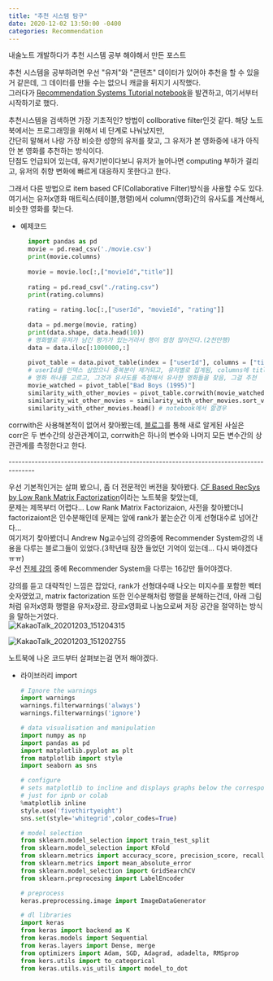 ```yaml
---
title: "추천 시스템 탐구"
date: 2020-12-02 13:50:00 -0400
categories: Recommendation
---
```

내술노트 개발하다가 추천 시스템 공부 해야해서 만든 포스트

추천 시스템을 공부하려면 우선 "유저"와 "콘텐츠" 데이터가 있어야 추천을 할 수 있을거 같은데, 그 데이터를 만들 수는 없으니 캐글을 뒤지기 시작했다.<br>
그러다가 <a href="https://www.kaggle.com/kanncaa1/recommendation-systems-tutorial">Recommendation Systems Tutorial notebook</a>을 발견하고, 여기서부터 시작하기로 했다.

추천시스템을 검색하면 가장 기초적인? 방법이 collborative filter인것 같다. 해당 노트북에서는 프로그래밍을 위해서 네 단계로 나눠났지만,<br>
간단히 말해서 나랑 가장 비슷한 성향의 유저를 찾고, 그 유저가 본 영화중에 내가 아직 안 본 영화를 추천하는 방식이다.<br>
단점도 언급되어 있는데, 유저기반이다보니 유저가 늘어나면 computing 부하가 걸리고, 유저의 취향 변화에 빠르게 대응하지 못한다고 한다.

그래서 다른 방법으로 item based CF(Collaborative Filter)방식을 사용할 수도 있다.<br>
여기서는 유저x영화 매트릭스(테이블,행렬)에서 column(영화)간의 유사도를 계산해서, 비슷한 영화를 찾는다. <br>

- 예제코드<br>
  ```python
    import pandas as pd
    movie = pd.read_csv('./movie.csv')
    print(movie.columns)
    
    movie = movie.loc[:,["movieId","title"]]
    
    rating = pd.read_csv("./rating.csv")
    print(rating.columns)
    
    rating = rating.loc[:,["userId", "movieId", "rating"]]
    
    data = pd.merge(movie, rating)
    print(data.shape, data.head(10))
    # 영화별로 유저가 남긴 평가가 있는거라서 행이 엄청 많아진다.(2천만행)
    data = data.iloc[:1000000,:]
    
    pivot_table = data.pivot_table(index = ["userId"], columns = ["title"], values="rating")
    # userId를 인덱스 삼았으니 중복분이 제거되고, 유저별로 집계됨, columns에 title을 넣어서 영화를 컬럼으로 만들고, value에 rating을 넣어서 위에서 원하던 유저x영화 매트릭스가 만들어짐
    # 영화 하나를 고르고, 그것과 유사도를 측정해서 유사한 영화들을 찾음, 그걸 추천
    movie_watched = pivot_table["Bad Boys (1995)"]
    similarity_with_other_movies = pivot_table.corrwith(movie_watched)
    similarity_wit_other_movies = similarity_with_other_movies.sort_valus(ascending=False)
    similarity_with_other_movies.head() # notebook에서 할경우
  ```
corrwith은 사용해본적이 없어서 찾아봤는데, <a href="https://rfriend.tistory.com/405">블로그</a>를 통해 새로 알게된 사실은 <br> corr은 두 변수간의 상관관계이고, corrwith은 하나의 변수와 나머지 모든 변수간의 상관관계를 측정한다고 한다.

--------------------------------------------------------------------------------------<br>

우선 기본적인거는 살펴 봤으니, 좀 더 전문적인 버전을 찾아봤다. <a href="https://www.kaggle.com/rajmehra03/cf-based-recsys-by-low-rank-matrix-factorization">CF Based RecSys by Low Rank Matrix Factorization</a>이라는 노트북을 찾았는데,<br> 
문제는 제목부터 어렵다... Low Rank Matrix Factorizaion, 사전을 찾아봤더니 factorizaiont은 인수분해인데 문제는 앞에 rank가 붙는순간 이게 선형대수로 넘어간다...<br>
여기저기 찾아봤더니 Andrew Ng교수님의 강의중에 Recommender System강의 내용을 다루는 블로그들이 있었다.(3학년때 잠깐 들었던 기억이 있는데... 다시 봐야겠다 ㅠㅠ)<br>
우선 <a href="https://www.youtube.com/playlist?list=PLLssT5z_DsK-h9vYZkQkYNWcItqhlRJLN">전체 강의</a> 중에 Recommender System을 다루는 16강만 들어야겠다.

강의를 듣고 대략적인 느낌은 잡았다, rank가 선형대수때 나오는 미지수를 포함한 벡터 숫자였었고, matrix factorization 또한 인수분해처럼 행렬을 분해하는건데, 아래 그림처럼 유저x영화 행렬을 유저x장르. 장르x영화로 나눔으로써 저장 공간을 절약하는 방식을 말하는거였다.<br>
![KakaoTalk_20201203_151204315](https://user-images.githubusercontent.com/38601861/101017770-e145e280-35ad-11eb-9cc3-58e531ff34d5.jpg)

![KakaoTalk_20201203_151202755](https://user-images.githubusercontent.com/38601861/101017808-ea36b400-35ad-11eb-8265-b830e4912984.jpg)


노트북에 나온 코드부터 살펴보는걸 먼저 해야겠다.
- 라이브러리 import
  ```python
  # Ignore the warnings
  import warnings
  warnings.filterwarnings('always')
  warnings.filterwarnings('ignore')
  
  # data visualisation and manipulation
  import numpy as np
  import pandas as pd
  import matplotlib.pyplot as plt
  from matplotlib import style
  import seaborn as sns
  
  # configure
  # sets matplotlib to incline and displays graphs below the corresponding cell.
  # just for ipnb or colab
  %matplotlib inline
  style.use('fivethirtyeight')
  sns.set(style='whitegrid',color_codes=True) 
  
  # model selection
  from sklearn.model_selection import train_test_split
  from sklearn.model_selection import KFold
  from sklearn.metrics import accuracy_score, precision_score, recall_score, confusion_matrix, roc_curve, roc_auc_score
  from sklearn.metrics import mean_absolute_error
  from sklearn.model_selection import GridSearchCV
  from sklearn.preprocesing import LabelEncoder
  
  # preprocess
  keras.preprocessing.image import ImageDataGenerator
  
  # dl libraries
  import keras
  from keras import backend as K
  from keras.models import Sequential
  from keras.layers import Dense, merge
  from optimizers import Adam, SGD, Adagrad, adadelta, RMSprop
  from kers.utils import to_categorical
  from keras.utils.vis_utils import model_to_dot
  
